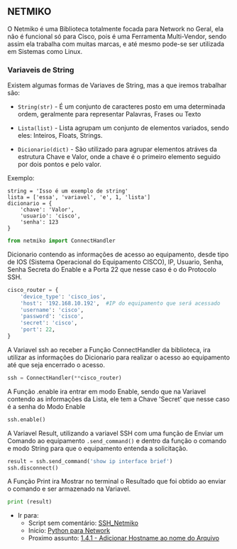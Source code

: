 ## NETMIKO

O Netmiko é uma Biblioteca totalmente focada para Network no Geral, ela não é funcional só para Cisco, pois é uma Ferramenta Multi-Vendor, sendo assim ela trabalha com muitas marcas, e até mesmo pode-se ser utilizada em Sistemas como Linux.

### Variaveis de String

Existem algumas formas de Variaves de String, mas a que iremos trabalhar são:

 - `String(str)` - É um conjunto de caracteres posto em uma determinada ordem, geralmente para representar Palavras, Frases ou Texto

 - `Lista(list)` - Lista agrupam um conjunto de elementos variados, sendo eles: Inteiros, Floats, Strings.

 - `Dicionario(dict)` - São utilizado para agrupar elementos atráves da estrutura Chave e Valor, onde a chave é o primeiro elemento seguido por dois pontos e pelo valor.

Exemplo:
```
string = 'Isso é um exemplo de string'
lista = ['essa', 'variavel', 'e', 1, 'lista']
dicionario = { 
    'chave': 'Valor',
    'usuario': 'cisco',
    'senha': 123    
} 
```

```python
from netmiko import ConnectHandler
```

Dicionario contendo as informações de acesso ao equipamento, desde tipo de IOS (Sistema Operacional do Equipamento CISCO), IP, Usuario, Senha, Senha Secreta do Enable e a Porta 22 que nesse caso é o do Protocolo SSH.

```python
cisco_router = {
    'device_type': 'cisco_ios',
    'host': '192.168.10.192',  #IP do equipamento que será acessado
    'username': 'cisco',
    'password': 'cisco',
    'secret': 'cisco',
    'port': 22,
}
```

A Variavel ssh ao receber a Função ConnectHandler da biblioteca, ira utilizar as informações do Dicionario para realizar o acesso ao equipamento até que seja encerrado o acesso.
```python
ssh = ConnectHandler(**cisco_router)
```

A Função .enable ira entrar em modo Enable, sendo que na Variavel contendo as informações da Lista, ele tem a Chave 'Secret' que nesse caso é a senha do Modo Enable
```python
ssh.enable()
```

A Variavel Result, utilizando a variavel SSH com uma função de Enviar um Comando ao equipamento `.send_command()` e dentro da função o comando e modo String para que o equipamento entenda a solicitação.
```python
result = ssh.send_command('show ip interface brief')
ssh.disconnect()
```

A Função Print ira Mostrar no terminal o Resultado que foi obtido ao enviar o comando e ser armazenado na Variavel.
```python
print (result)
```

- Ir para:  
    - Script sem comentário: [SSH_Netmiko](https://github.com/ozumaru/CiscoDevNet---Python/blob/master/Documents/Scripts/1.4%20-%20SSH_Netmiko.py)
    - Inicio: [Python para Network](https://github.com/ozumaru/CiscoDevNet---Python)
    - Proximo assunto: [1.4.1 - Adicionar Hostname ao nome do Arquivo](https://github.com/ozumaru/CiscoDevNet---Python/blob/master/Documents/Material/1.4.1%20-%20Adicionar%20Hostname%20ao%20nome%20do%20Arquivo.md)
